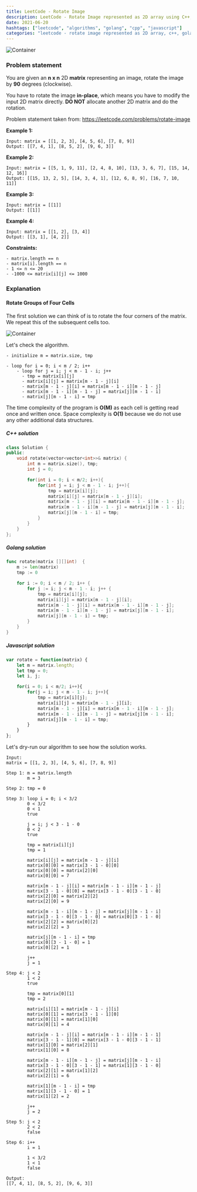 ```yaml
---
title: LeetCode - Rotate Image
description: LeetCode - Rotate Image represented as 2D array using C++, Golang and Javascript.
date: 2021-06-20
hashtags: ["leetcode", "algorithms", "golang", "cpp", "javascript"]
categories: "leetcode - rotate image represented as 2D array, c++, golang, javascript"
---
```


![Container](./../rotate-image.png)

### Problem statement

You are given an **n x n** 2D **matrix** representing an image,
rotate the image by **90** degrees (clockwise).

You have to rotate the image **in-place**, which means you have to modify the input 2D matrix directly.
**DO NOT** allocate another 2D matrix and do the rotation.

Problem statement taken from: <a href="https://leetcode.com/problems/rotate-image" target="_blank">https://leetcode.com/problems/rotate-image</a>

**Example 1:**

```
Input: matrix = [[1, 2, 3], [4, 5, 6], [7, 8, 9]]
Output: [[7, 4, 1], [8, 5, 2], [9, 6, 3]]
```

**Example 2:**

```
Input: matrix = [[5, 1, 9, 11], [2, 4, 8, 10], [13, 3, 6, 7], [15, 14, 12, 16]]
Output: [[15, 13, 2, 5], [14, 3, 4, 1], [12, 6, 8, 9], [16, 7, 10, 11]]
```

**Example 3:**

```
Input: matrix = [[1]]
Output: [[1]]
```

**Example 4:**

```
Input: matrix = [[1, 2], [3, 4]]
Output: [[3, 1], [4, 2]]
```

**Constraints:**

```
- matrix.length == n
- matrix[i].length == n
- 1 <= n <= 20
- -1000 <= matrix[i][j] <= 1000
```

### Explanation

#### Rotate Groups of Four Cells

The first solution we can think of is to rotate
the four corners of the matrix.
We repeat this of the subsequent cells too.

![Container](./../rotate-cells.png)

Let's check the algorithm.

```
- initialize m = matrix.size, tmp

- loop for i = 0; i < m / 2; i++
    - loop for j = i; j < m - 1 - i; j++
      - tmp = matrix[i][j]
      - matrix[i][j] = matrix[m - 1 - j][i]
      - matrix[m - 1 - j][i] = matrix[m - 1 - i][m - 1 - j]
      - matrix[m - 1 - i][m - 1 - j] = matrix[j][m - 1 - i]
      - matrix[j][m - 1 - i] = tmp
```

The time complexity of the program is **O(M)** as each cell is getting read once and written once.
Space complexity is **O(1)** because we do not use any other additional data structures.

##### C++ solution

```cpp
class Solution {
public:
    void rotate(vector<vector<int>>& matrix) {
        int m = matrix.size(), tmp;
        int j = 0;

        for(int i = 0; i < m/2; i++){
            for(int j = i; j < m - 1 - i; j++){
                tmp = matrix[i][j];
                matrix[i][j] = matrix[m - 1 - j][i];
                matrix[m - 1 - j][i] = matrix[m - 1 - i][m - 1 - j];
                matrix[m - 1 - i][m - 1 - j] = matrix[j][m - 1 - i];
                matrix[j][m - 1 - i] = tmp;
            }
        }
    }
};
```

##### Golang solution

```go
func rotate(matrix [][]int)  {
    m := len(matrix)
    tmp := 0

    for i := 0; i < m / 2; i++ {
        for j := i; j < m - 1 - i; j++ {
            tmp = matrix[i][j];
            matrix[i][j] = matrix[m - 1 - j][i];
            matrix[m - 1 - j][i] = matrix[m - 1 - i][m - 1 - j];
            matrix[m - 1 - i][m - 1 - j] = matrix[j][m - 1 - i];
            matrix[j][m - 1 - i] = tmp;
        }
    }
}
```

##### Javascript solution

```javascript
var rotate = function(matrix) {
    let m = matrix.length;
    let tmp = 0;
    let i, j;

    for(i = 0; i < m/2; i++){
        for(j = i; j < m - 1 - i; j++){
            tmp = matrix[i][j];
            matrix[i][j] = matrix[m - 1 - j][i];
            matrix[m - 1 - j][i] = matrix[m - 1 - i][m - 1 - j];
            matrix[m - 1 - i][m - 1 - j] = matrix[j][m - 1 - i];
            matrix[j][m - 1 - i] = tmp;
        }
    }
};
```

Let's dry-run our algorithm to see how the solution works.

```
Input:
matrix = [[1, 2, 3], [4, 5, 6], [7, 8, 9]]

Step 1: m = matrix.length
        m = 3

Step 2: tmp = 0

Step 3: loop i = 0; i < 3/2
        0 < 3/2
        0 < 1
        true

        j = i; j < 3 - 1 - 0
        0 < 2
        true

        tmp = matrix[i][j]
        tmp = 1

        matrix[i][j] = matrix[m - 1 - j][i]
        matrix[0][0] = matrix[3 - 1 - 0][0]
        matrix[0][0] = matrix[2][0]
        matrix[0][0] = 7

        matrix[m - 1 - j][i] = matrix[m - 1 - i][m - 1 - j]
        matrix[3 - 1 - 0][0] = matrix[3 - 1 - 0][3 - 1 - 0]
        matrix[2][0] = matrix[2][2]
        matrix[2][0] = 9

        matrix[m - 1 - i][m - 1 - j] = matrix[j][m - 1 - i]
        matrix[3 - 1 - 0][3 - 1 - 0] = matrix[0][3 - 1 - 0]
        matrix[2][2] = matrix[0][2]
        matrix[2][2] = 3

        matrix[j][m - 1 - i] = tmp
        matrix[0][3 - 1 - 0] = 1
        matrix[0][2] = 1

        j++
        j = 1

Step 4: j < 2
        1 < 2
        true

        tmp = matrix[0][1]
        tmp = 2

        matrix[i][1] = matrix[m - 1 - j][i]
        matrix[0][1] = matrix[3 - 1 - 1][0]
        matrix[0][1] = matrix[1][0]
        matrix[0][1] = 4

        matrix[m - 1 - j][i] = matrix[m - 1 - i][m - 1 - 1]
        matrix[3 - 1 - 1][0] = matrix[3 - 1 - 0][3 - 1 - 1]
        matrix[1][0] = matrix[2][1]
        matrix[1][0] = 8

        matrix[m - 1 - i][m - 1 - j] = matrix[j][m - 1 - i]
        matrix[3 - 1 - 0][3 - 1 - 1] = matrix[1][3 - 1 - 0]
        matrix[2][1] = matrix[1][2]
        matrix[2][1] = 6

        matrix[1][m - 1 - i] = tmp
        matrix[1][3 - 1 - 0] = 1
        matrix[1][2] = 2

        j++
        j = 2

Step 5: j < 2
        2 < 2
        false

Step 6: i++
        i = 1

        1 < 3/2
        1 < 1
        false

Output:
[[7, 4, 1], [8, 5, 2], [9, 6, 3]]
```
